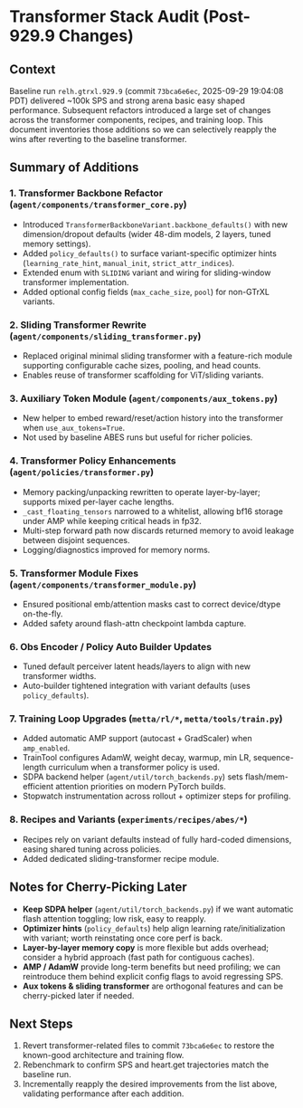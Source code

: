 Transformer Stack Audit (Post-929.9 Changes)
===========================================

Context
-------
Baseline run `relh.gtrxl.929.9` (commit `73bca6e6ec`, 2025-09-29 19:04:08 PDT) delivered ~100k SPS and strong arena basic easy shaped performance. Subsequent refactors introduced a large set of changes across the transformer components, recipes, and training loop. This document inventories those additions so we can selectively reapply the wins after reverting to the baseline transformer.

Summary of Additions
--------------------

### 1. Transformer Backbone Refactor (`agent/components/transformer_core.py`)

- Introduced `TransformerBackboneVariant.backbone_defaults()` with new dimension/dropout defaults (wider 48-dim models, 2 layers, tuned memory settings).
- Added `policy_defaults()` to surface variant-specific optimizer hints (`learning_rate_hint`, `manual_init`, `strict_attr_indices`).
- Extended enum with `SLIDING` variant and wiring for sliding-window transformer implementation.
- Added optional config fields (`max_cache_size`, `pool`) for non-GTrXL variants.

### 2. Sliding Transformer Rewrite (`agent/components/sliding_transformer.py`)

- Replaced original minimal sliding transformer with a feature-rich module supporting configurable cache sizes, pooling, and head counts.
- Enables reuse of transformer scaffolding for ViT/sliding variants.

### 3. Auxiliary Token Module (`agent/components/aux_tokens.py`)

- New helper to embed reward/reset/action history into the transformer when `use_aux_tokens=True`.
- Not used by baseline ABES runs but useful for richer policies.

### 4. Transformer Policy Enhancements (`agent/policies/transformer.py`)

- Memory packing/unpacking rewritten to operate layer-by-layer; supports mixed per-layer cache lengths.
- `_cast_floating_tensors` narrowed to a whitelist, allowing bf16 storage under AMP while keeping critical heads in fp32.
- Multi-step forward path now discards returned memory to avoid leakage between disjoint sequences.
- Logging/diagnostics improved for memory norms.

### 5. Transformer Module Fixes (`agent/components/transformer_module.py`)

- Ensured positional emb/attention masks cast to correct device/dtype on-the-fly.
- Added safety around flash-attn checkpoint lambda capture.

### 6. Obs Encoder / Policy Auto Builder Updates

- Tuned default perceiver latent heads/layers to align with new transformer widths.
- Auto-builder tightened integration with variant defaults (uses `policy_defaults`).

### 7. Training Loop Upgrades (`metta/rl/*`, `metta/tools/train.py`)

- Added automatic AMP support (autocast + GradScaler) when `amp_enabled`.
- TrainTool configures AdamW, weight decay, warmup, min LR, sequence-length curriculum when a transformer policy is used.
- SDPA backend helper (`agent/util/torch_backends.py`) sets flash/mem-efficient attention priorities on modern PyTorch builds.
- Stopwatch instrumentation across rollout + optimizer steps for profiling.

### 8. Recipes and Variants (`experiments/recipes/abes/*`)

- Recipes rely on variant defaults instead of fully hard-coded dimensions, easing shared tuning across policies.
- Added dedicated sliding-transformer recipe module.

Notes for Cherry-Picking Later
------------------------------

- **Keep SDPA helper** (`agent/util/torch_backends.py`) if we want automatic flash attention toggling; low risk, easy to reapply.
- **Optimizer hints** (`policy_defaults`) help align learning rate/initialization with variant; worth reinstating once core perf is back.
- **Layer-by-layer memory copy** is more flexible but adds overhead; consider a hybrid approach (fast path for contiguous caches).
- **AMP / AdamW** provide long-term benefits but need profiling; we can reintroduce them behind explicit config flags to avoid regressing SPS.
- **Aux tokens & sliding transformer** are orthogonal features and can be cherry-picked later if needed.

Next Steps
----------

1. Revert transformer-related files to commit `73bca6e6ec` to restore the known-good architecture and training flow.
2. Rebenchmark to confirm SPS and heart.get trajectories match the baseline run.
3. Incrementally reapply the desired improvements from the list above, validating performance after each addition.

